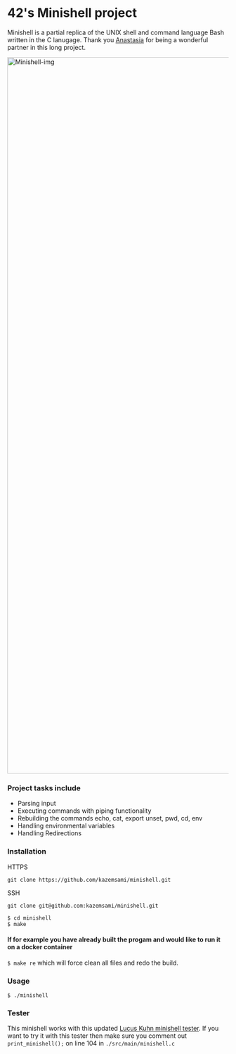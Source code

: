  # 42's Minishell project
 
 
Minishell is a partial replica of the UNIX shell and command language Bash written in the C lanugage. Thank you [Anastasia](https://github.com/Anastasiia-Ni) for being a wonderful partner in this long project.

<img width="1630" alt="Minishell-img" src="https://user-images.githubusercontent.com/74882142/201451249-6bfb40db-f931-42b7-9bc3-335f64ad61dc.png">
 
 ### Project tasks include
 
 * Parsing input
 * Executing commands with piping functionality
 * Rebuilding the commands echo, cat, export unset, pwd, cd, env
 * Handling environmental variables
 * Handling Redirections

### Installation

HTTPS
```
git clone https://github.com/kazemsami/minishell.git
```
SSH
```
git clone git@github.com:kazemsami/minishell.git
```
```
$ cd minishell
$ make
```
#### If for example you have already built the progam and would like to run it on a docker container
`$ make re` which will force clean all files and redo the build.

### Usage
`$ ./minishell`

### Tester
This minishell works with this updated [Lucus Kuhn minishell tester](https://github.com/LucasKuhn/minishell_tester). If you want to try it with this tester then make sure you comment out `print_minishell();` on line 104 in `./src/main/minishell.c`
